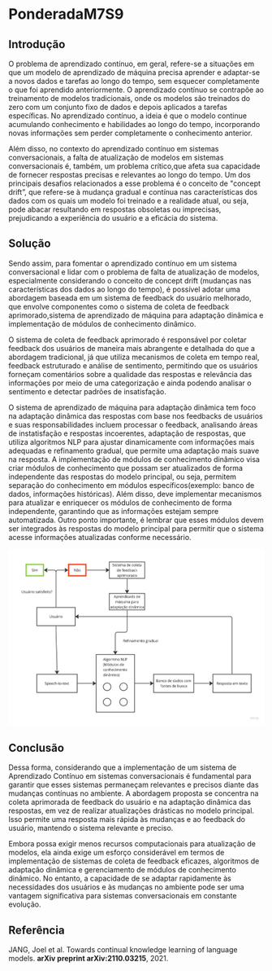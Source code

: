 # PonderadaM7S9

## Introdução

O problema de aprendizado contínuo, em geral, refere-se a situações em que um modelo de aprendizado de máquina precisa aprender e adaptar-se a novos dados e tarefas ao longo do tempo, sem esquecer completamente o que foi aprendido anteriormente. O aprendizado contínuo se contrapõe ao treinamento de modelos tradicionais, onde os modelos são treinados do zero com um conjunto fixo de dados e depois aplicados a tarefas específicas. No aprendizado contínuo, a ideia é que o modelo continue acumulando conhecimento e habilidades ao longo do tempo, incorporando novas informações sem perder completamente o conhecimento anterior.

Além disso, no contexto do aprendizado contínuo em sistemas conversacionais, a falta de atualização de modelos em sistemas conversacionais é, também, um problema crítico,que afeta sua capacidade de fornecer respostas precisas e relevantes ao longo do tempo. Um dos principais desafios relacionados a esse problema é o conceito de "concept drift”, que refere-se à mudança gradual e contínua nas características dos dados com os quais um modelo foi treinado e a realidade atual, ou seja, pode abacar resultando em respostas obsoletas ou imprecisas, prejudicando a experiência do usuário e a eficácia do sistema.

## Solução

Sendo assim, para fomentar o aprendizado contínuo em um sistema conversacional e lidar com o problema de falta de atualização de modelos, especialmente considerando o conceito de concept drift (mudanças nas características dos dados ao longo do tempo), é possível adotar uma abordagem baseada em um sistema de feedback do usuário melhorado, que envolve componentes como o sistema de coleta de feedback aprimorado,sistema de aprendizado de máquina para adaptação dinâmica e implementação de módulos de conhecimento dinâmico.

O sistema de coleta de feedback aprimorado é responsável por coletar feedback dos usuários de maneira mais abrangente e detalhada do que a abordagem tradicional, já que utiliza mecanismos de coleta em tempo real, feedback estruturado e análise de sentimento, permitindo que os usuários forneçam comentários sobre a qualidade das respostas e relevância das informações por meio de uma categorização e ainda podendo analisar o sentimento e detectar padrões de insatisfação.

O sistema de aprendizado de máquina para adaptação dinâmica tem foco na adaptação dinâmica das respostas com base nos feedbacks de usuários e suas responsabilidades incluem processar o feedback, analisando áreas de instatisfação e respostas incoerentes, adaptação de respostas, que utiliza algoritmos NLP para ajustar dinamicamente com informações mais adequadas e refinamento gradual, que permite uma adaptação mais suave na resposta.
A implementação de módulos de conhecimento dinâmico visa criar módulos de conhecimento que possam ser atualizados de forma independente das respostas do modelo principal, ou seja, permitem separação do conhecimento em módulos específicos(exemplo: banco de dados, informações históricas). Além disso, deve implementar mecanismos para atualizar e enriquecer os módulos de conhecimento de forma independente, garantindo que as informações estejam sempre automatizada. Outro ponto importante, é lembrar que esses módulos devem ser integrados às respostas do modelo principal para permitir que o sistema acesse informações atualizadas conforme necessário.


<img src="Untitled - Frame 1.jpg">

## Conclusão

Dessa forma, considerando que a implementação de um sistema de Aprendizado Contínuo em sistemas conversacionais é fundamental para garantir que esses sistemas permaneçam relevantes e precisos diante das mudanças contínuas no ambiente. A abordagem proposta se concentra na coleta aprimorada de feedback do usuário e na adaptação dinâmica das respostas, em vez de realizar atualizações drásticas no modelo principal. Isso permite uma resposta mais rápida às mudanças e ao feedback do usuário, mantendo o sistema relevante e preciso.

Embora possa exigir menos recursos computacionais para atualização de modelos, ela ainda exige um esforço considerável em termos de implementação de sistemas de coleta de feedback eficazes, algoritmos de adaptação dinâmica e gerenciamento de módulos de conhecimento dinâmico. No entanto, a capacidade de se adaptar rapidamente às necessidades dos usuários e às mudanças no ambiente pode ser uma vantagem significativa para sistemas conversacionais em constante evolução.

## Referência

JANG, Joel et al. Towards continual knowledge learning of language models. **arXiv preprint arXiv:2110.03215**, 2021.
